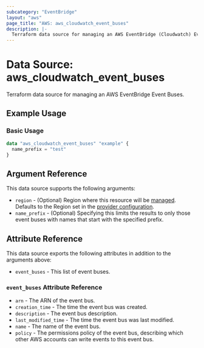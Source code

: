 ```yaml
---
subcategory: "EventBridge"
layout: "aws"
page_title: "AWS: aws_cloudwatch_event_buses"
description: |-
  Terraform data source for managing an AWS EventBridge (Cloudwatch) Event Buses.
---
```


# Data Source: aws_cloudwatch_event_buses

Terraform data source for managing an AWS EventBridge Event Buses.

## Example Usage

### Basic Usage

```terraform
data "aws_cloudwatch_event_buses" "example" {
  name_prefix = "test"
}
```

## Argument Reference

This data source supports the following arguments:

* `region` - (Optional) Region where this resource will be [managed](https://docs.aws.amazon.com/general/latest/gr/rande.html#regional-endpoints). Defaults to the Region set in the [provider configuration](https://registry.terraform.io/providers/hashicorp/aws/latest/docs#aws-configuration-reference).
* `name_prefix` - (Optional) Specifying this limits the results to only those event buses with names that start with the specified prefix.

## Attribute Reference

This data source exports the following attributes in addition to the arguments above:

* `event_buses` - This list of event buses.

### `event_buses` Attribute Reference

* `arn` - The ARN of the event bus.
* `creation_time` - The time the event bus was created.
* `description` - The event bus description.
* `last_modified_time` - The time the event bus was last modified.
* `name` - The name of the event bus.
* `policy` - The permissions policy of the event bus, describing which other AWS accounts can write events to this event bus.
